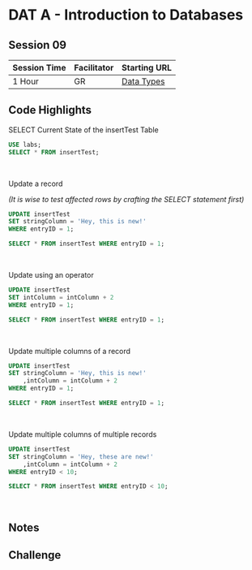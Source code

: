 # DAT A - Introduction to Databases
## Session 09


|Session Time|Facilitator|Starting URL              |
|------------|-----------|-------------------------------------------------------|
|1 Hour      |GR         |[Data Types](https://www.w3schools.com/sql/sql_datatypes.asp#midcontentadcontainer)     |



## Code Highlights
SELECT Current State of the insertTest Table
```sql
USE labs;
SELECT * FROM insertTest;
```
<br>

Update a record 

_(It is wise to test affected rows by crafting the SELECT statement first)_
```sql
UPDATE insertTest
SET stringColumn = 'Hey, this is new!'
WHERE entryID = 1;

SELECT * FROM insertTest WHERE entryID = 1;
```
<br>

Update using an operator
```sql
UPDATE insertTest
SET intColumn = intColumn + 2
WHERE entryID = 1;

SELECT * FROM insertTest WHERE entryID = 1;
```
<br>

Update multiple columns of a record
```sql
UPDATE insertTest
SET stringColumn = 'Hey, this is new!'
    ,intColumn = intColumn + 2
WHERE entryID = 1;

SELECT * FROM insertTest WHERE entryID = 1;
```
<br>

Update multiple columns of multiple records
```sql
UPDATE insertTest
SET stringColumn = 'Hey, these are new!'
    ,intColumn = intColumn + 2
WHERE entryID < 10;

SELECT * FROM insertTest WHERE entryID < 10;
```
<br>

## Notes




## Challenge